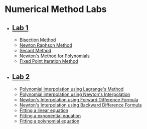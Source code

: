 # Numerical Method Labs

- ## [Lab 1](https://github.com/sthsuyash/C-projects/tree/main/Numerical_Method/Lab-1)

  - [Bisection Method](https://github.com/sthsuyash/C-projects/blob/main/Numerical_Method/Lab-1/bisectionMethod.c)
  - [Newton Raphson Method](https://github.com/sthsuyash/C-projects/blob/main/Numerical_Method/Lab-1/newtonRaphsonMethod.c)
  - [Secant Method](https://github.com/sthsuyash/C-projects/blob/main/Numerical_Method/Lab-1/secantMethod.c)
  - [Newton's Method for Polynomials](https://github.com/sthsuyash/C-projects/blob/main/Numerical_Method/Lab-1/newtonsMethodForPolynomials.c)
  - [Fixed Point Iteration Method](https://github.com/sthsuyash/C-projects/blob/main/Numerical_Method/Lab-1/fixedPointIterationMethod.c)

- ## [Lab 2](https://github.com/sthsuyash/C-projects/tree/main/Numerical_Method/Lab-2)

  - [Polynomial interpolation using Lagrange's Method](https://github.com/sthsuyash/C-projects/blob/main/Numerical_Method/Lab-2/Lagrange.c)
  - [Polynomial interpolation using Newton's Interpolation](https://github.com/sthsuyash/C-projects/blob/main/Numerical_Method/Lab-2/Newton_Interpolation.c)
  - [Newton's Interpolation using Forward Difference Formula](https://github.com/sthsuyash/C-projects/blob/main/Numerical_Method/Lab-2/ForwardDifference.c)
  - [Newton's Interpolation using Backward Difference Formula](https://github.com/sthsuyash/C-projects/blob/main/Numerical_Method/Lab-2/BackwardDifference.c)
  - [Fitting a linear equation](https://github.com/sthsuyash/C-projects/blob/main/Numerical_Method/Lab-2/Fitting_LinearEqn.c)
  - [Fitting a exponential equation](https://github.com/sthsuyash/C-projects/blob/main/Numerical_Method/Lab-2/Exponential_Fitting.c)
  - [Fitting a polynomial equation](https://github.com/sthsuyash/C-projects/blob/main/Numerical_Method/Lab-2/Fitting_PolynomialEqn.c)
